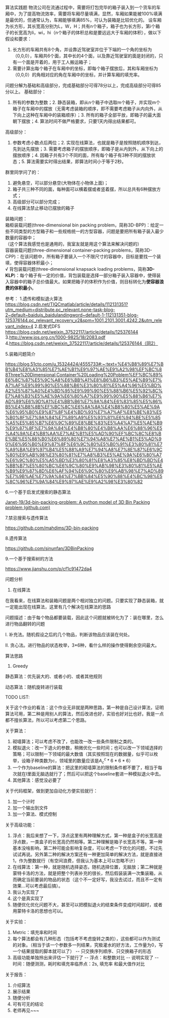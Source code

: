 
算法实践题
物流公司在流通过程中，需要将打包完毕的箱子装入到一个货车的车厢中，为了提高物流效率，需要将车厢尽量填满，显然，车厢如果能被100%填满是最优的，但通常认为，车厢能够填满85%，可认为装箱是比较优化的。
设车厢为长方形，其长宽高分别为L，W，H；共有n个箱子，箱子也为长方形，第i个箱子的长宽高为li，wi，hi（n个箱子的体积总和是要远远大于车厢的体积），做以下假设和要求：
1. 长方形的车厢共有8个角，并设靠近驾驶室并位于下端的一个角的坐标为（0,0,0），车厢共6个面，其中长的4个面，以及靠近驾驶室的面是封闭的，只有一个面是开着的，用于工人搬运箱子；
2. 需要计算出每个箱子在车厢中的坐标，即每个箱子摆放后，其和车厢坐标为（0,0,0）的角相对应的角在车厢中的坐标，并计算车厢的填充率。

问题分解为基础和高级部分，完成基础部分可得78分以上，完成高级部分可得85分以上。
基础部分：
1. 所有的参数为整数；2. 静态装箱，即从n个箱子中选取m个箱子，并实现m个箱子在车厢中的摆放（无需考虑装箱的顺序，即不需要考虑箱子从内向外，从下向上这种在车厢中的装箱顺序）；3. 所有的箱子全部平放，即箱子的最大面朝下摆放；4. 算法时间不做严格要求，只要1天内得出结果都可。

高级部分：
1. 参数考虑小数点后两位；2. 实现在线算法，也就是箱子是按照随机顺序到达，先到达先摆放；3. 需要考虑箱子的摆放顺序，即箱子是从内到外，从下向上的摆放顺序；4. 因箱子共有3个不同的面，所有每个箱子有3种不同的摆放状态；5. 算法需要实时得出结果，即算法时间小于等于2秒。

群里同学问了的：
1. 避免悬空，可以部分悬空(大物体在小物体上面)；
2. 箱子共三种不同的面，每种面可以横着摆或者竖着摆，所以总共有6种摆放方式；
3. 高级部分可以部分完成；
4. 在线算法禁止移动已摆放的箱子

装箱问题：<br/>
箱柜装载问题(three-dimensional bin packing problem，简称3D-BPP)：给定一些不同类型的方型箱子和一些规格统一的方型容器，问题是要把所有箱子装入最少数量的容器中；<br/>
（这个算法我感觉也是通用的，我室友就是用这个算法来解决问题的）<br/>
容器装载问题(three-dimensional container-packing problems，简称3D-CPP)：在该问题中，所有箱子要装入一个不限尺寸的容器中，目标是要找一个装填，使得容器体积最小；<br/>
√ 背包装载问题(three-dimensional knapsack loading problems，简称**3D-KLP**)：每个箱子有一定的价值，背包装载是选择一部分箱子装入容器中，使得装入容器中的箱子总价值最大。如果把箱子的体积作为价值，则目标转化为**使容器浪费的体积最小**。

参考：
1.遗传和模拟退火算法
https://blog.csdn.net/TIQCmatlab/article/details/112131351?utm_medium=distribute.pc_relevant.none-task-blog-2~default~baidujs_baidulandingword~default-1-112131351-blog-125376144.pc_relevant_recovery_v2&spm=1001.2101.3001.4242.2&utm_relevant_index=4
2.启发式DFS
https://blog.csdn.net/weixin_37522117/article/details/125376144
3.http://www.jos.org.cn/1000-9825/18/2083.pdf
4.https://blog.csdn.net/weixin_37522117/article/details/125376144（同2）

5.装箱问题简介

https://blog.51cto.com/u_15324424/4555733#:~:text=%E4%B8%89%E7%BB%B4%E8%A3%85%E7%AE%B1%E9%97%AE%E9%A2%98%EF%BC%88Three%20Dimensional,Container%20Loading%20Poblem%EF%BC%89%E6%8C%87%E5%9C%A8%E6%BB%A1%E8%B6%B3%E5%AE%B9%E7%A7%AF%E9%99%90%E5%88%B6%E3%80%81%E5%A4%96%E5%BD%A2%E5%87%A0%E4%BD%95%E9%99%90%E5%88%B6%E5%92%8C%E7%A8%B3%E5%AE%9A%E6%80%A7%E9%99%90%E5%88%B6%E7%AD%89%E6%9D%A1%E4%BB%B6%E7%9A%84%E6%83%85%E5%86%B5%E4%B8%8B%EF%BC%8C%E6%8A%8A%E4%B8%80%E5%AE%9A%E6%95%B0%E9%87%8F%E4%BD%93%E7%A7%AF%E8%BE%83%E5%B0%8F%E7%9A%84%E7%89%A9%E5%93%81%E6%94%BE%E5%85%A5%E5%85%B7%E6%9C%89%E8%BE%83%E5%A4%A7%E5%AE%B9%E9%87%8F%E7%9A%84%E4%B8%80%E4%B8%AA%E6%88%96%E5%A4%9A%E4%B8%AA%E7%AE%B1%E5%AD%90%EF%BC%8C%E8%BE%BE%E5%88%B0%E6%89%80%E7%94%A8%E7%AE%B1%E5%AD%90%E6%95%B0%E9%87%8F%E6%9C%80%E5%B0%91%E3%80%81%E7%A9%BA%E9%97%B4%E5%88%A9%E7%94%A8%E7%8E%87%E6%9C%80%E9%AB%98%E3%80%81%E7%A8%B3%E5%AE%9A%E6%80%A7%E6%9C%80%E5%A5%BD%E3%80%81%E8%A3%85%E8%BD%BD%E4%BB%B7%E5%80%BC%E6%9C%80%E9%AB%98%E3%80%81%E5%AE%B9%E9%87%8D%E6%AF%94%E6%9C%80%E9%AB%98%E7%AD%89%E7%9B%AE%E7%9A%84%E7%BB%84%E5%90%88%E4%BC%98%E5%8C%96%E7%9A%84%E9%97%AE%E9%A2%98%E3%80%82

6.一个基于启发式搜索的静态算法

[Janet-19/3d-bin-packing-problem: A python model of 3D Bin Packing problem (github.com)](https://github.com/Janet-19/3d-bin-packing-problem)

7.禁忌搜索与遗传算法

https://github.com/mahdims/3D-bin-packing

8.遗传算法

https://github.com/sinunfan/3DBinPacking

9.一个基于搜索树的方法

https://www.jianshu.com/p/cf1c91472da4

问题分析

1. 在线算法

在我看来，在线算法和装箱问题是两个相对独立的问题。只要实现了静态装箱，就一定能出现在线算法，这里有几个解决在线算法的思路

问题描述：由于每个物品都要装载，因此这个问题就被转化为了：装在哪里，怎么进行物品翻转的问题

I. 补充法。随机假设之后的几个物品，判断该物品应该装在何处。

II. 贪心法。进行物品的状态枚举，3*6种，看什么样的操作使得剩余空间最大。


算法思路

1. Greedy

静态算法：优先装大的、或者小的、或者其他规则

动态算法：随机旋转进行装载

TODO LIST:

关于这个作业的看法：这个作业无非就是两种思路，第一种是自己设计算法，证明算法可用，第二种是用别人的算法，然后改进也好，实验也好对比也好。我是一点都不擅长算法，所以可以考虑第二个思路。

关于算法：

1. 砌墙算法；可以考虑不改了，也能改一改一些条件限制之类的。
2. 模拟退火：改一下退火的参数，稍微优化一些时间；也可以改一下领域选择的策略；可以限制一下领域的最大数值（其实按照现在的数据量，似乎可以枚举，设箱子种类数为c，领域里的数量应该是$A^c_c * 6 * 6 * 6$）
3. 一个作为baseline的算法：把这里的砌墙算法的限制条件都不要了，相当于每次就在I里面无脑选就行了；然后可以把这个baseline套进一种模拟退火中去。
4. 其他算法：感觉没必要了

关于代码框架，做到更加自动化方便实验就行：

1. 加一个计时
2. 加一个输出到文件
3. 加一个算法、模式控制

关于高级功能：

1. 浮点：我后来想了一下，浮点这里有两种理解方式，第一种是盒子的长宽高是浮点数，一类盒子的长宽高仍然相等。第二种理解是箱子长宽高不等。第一种基本没啥影响，第二种可能会影响复杂度，可以考虑一下优化的问题，不过先试试再说。另外第二种的解决方案还有一种更加简单的解决方法，就是直接进1，作为整数就行（有空间浪费，但我认为基本上可以忽略不计）
2. 在线算法：第一种，就是随机选择姿态，随机选择位置，无脑放；第二种就是蒙特卡洛的方法，就是把整个列表补充的很长，然后假装装满一次集装箱，从而确定当前要装的物品的状态（这个不一定好写，我没去试过，而且不一定有效果...可以考虑最后搞）。
3. 我认为实现了
4. 这个是真实现了
5. 随便优化优化问题不大，甚至可以把模拟退火的结束条件变成时间超时，或者用蒙特卡洛的思想也可以。

关于实验：

1. Metric：填充率和时间
2. 每个算法都会有几种形态（包括考不考虑旋转之类的），这些都可以作为测试的对象。（相当于该一个参数多一列结果，究极灌水的好方法，工作量为0，写一个结果提取的脚本就可以了）
-- 只交换序列顺序、只交换箱子的形态
3. 高级功能单独拎出来评估一下就行了
-- 浮点：和整数对比
-- 说明实现了
-- 时间：随便测测，耗时和填充率临界点：2s, 填充率 和最大值作对比

关于报告：

1. 介绍算法
2. 展示结果
3. 随便分析
4. 可有可无的结论
5. 老师再见~~~
